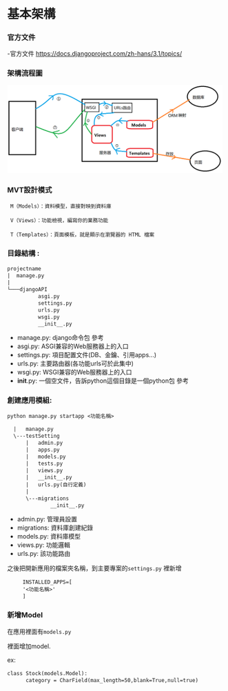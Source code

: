 # 基本架構

### 官方文件

-官方文件  https://docs.djangoproject.com/zh-hans/3.1/topics/

### 架構流程圖

<img src="Django運行架構.png" width="500">

### MVT設計模式

     M（Models）：資料模型，直接對映到資料庫

     V（Views）：功能檢視，編寫你的業務功能

     T（Templates）：頁面模板，就是顯示在瀏覽器的 HTML 檔案


### 目錄結構 :

```
projectname
|  manage.py
|
└───djangoAPI
          asgi.py
          settings.py
          urls.py
          wsgi.py
          __init__.py

```
- manage.py: django命令包 參考
- asgi.py: ASGI兼容的Web服務器上的入口
- settings.py: 項目配置文件(DB、金鑰、引用apps...)
- urls.py: 主要路由器(各功能urls可於此集中)
- wsgi.py: WSGI兼容的Web服務器上的入口
- __init__.py: 一個空文件，告訴python這個目錄是一個python包 參考

### 創建應用模組:

   `python manage.py startapp <功能名稱>`
   
```
  |   manage.py
  \---testSetting
      |   admin.py
      |   apps.py
      |   models.py
      |   tests.py
      |   views.py
      |   __init__.py
      |   urls.py(自行定義)
      |
      \---migrations
              __init__.py
 ```            
- admin.py: 管理員設置
- migrations: 資料庫創建紀錄
- models.py: 資料庫模型
- views.py: 功能邏輯
- urls.py: 該功能路由   

之後把開新應用的檔案夾名稱，到主要專案的`settings.py` 裡新增

         INSTALLED_APPS=[
         '<功能名稱>'
         ]
### 新增Model
   
   在應用裡面有`models.py`
   
   裡面增加model.
   
   ex: 
    
    class Stock(models.Model):
          category = CharField(max_length=50,blank=True,null=true)
